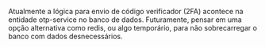 Atualmente a lógica para envio de código verificador (2FA) acontece na entidade otp-service no banco de dados.
Futuramente, pensar em uma opção alternativa como redis, ou algo temporário, para não sobrecarregar o banco com
dados desnecessários.
